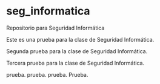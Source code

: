 # seg_informatica
Repositorio para Seguridad Informática

Este es una prueba para la clase de Seguridad Informática.

Segunda prueba para la clase de Seguridad Informática.

Tercera prueba para la clase de Seguridad Informática.

prueba.
 prueba.
prueba.
Prueba.
